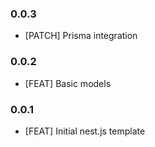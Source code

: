 ### 0.0.3

- [PATCH] Prisma integration

### 0.0.2

- [FEAT] Basic models

### 0.0.1

- [FEAT] Initial nest.js template
